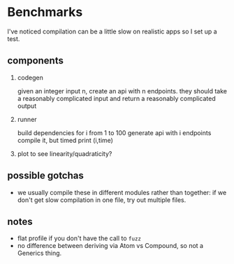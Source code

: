# Benchmarks

I've noticed compilation can be a little slow on realistic apps so I set up a test.

## components

1. codegen

    given an integer input n, create an api with n endpoints. they should take a reasonably
    complicated input and return a reasonably complicated output

2. runner

    build dependencies
    for i from 1 to 100
        generate api with i endpoints
        compile it, but timed
        print (i,time)

3. plot to see linearity/quadraticity?

## possible gotchas

- we usually compile these in different modules rather than together: if we don't get slow
  compilation in one file, try out multiple files.

## notes

- flat profile if you don't have the call to `fuzz`
- no difference between deriving via Atom vs Compound, so not a Generics thing.

